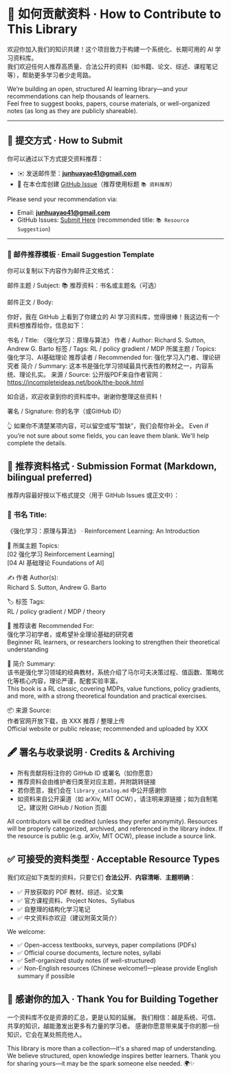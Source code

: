 # 🤝 如何贡献资料 · How to Contribute to This Library

欢迎你加入我们的知识共建！这个项目致力于构建一个系统化、长期可用的 AI 学习资料库。  
我们欢迎任何人推荐高质量、合法公开的资料（如书籍、论文、综述、课程笔记等），帮助更多学习者少走弯路。

We’re building an open, structured AI learning library—and your recommendations can help thousands of learners.  
Feel free to suggest books, papers, course materials, or well-organized notes (as long as they are publicly shareable).

---

## 📮 提交方式 · How to Submit

你可以通过以下方式提交资料推荐：

- ✉️ 发送邮件至：**junhuayao41@gmail.com**  
- 🐙 在本仓库创建 [GitHub Issue](https://github.com/your-repo-name/issues)（推荐使用标题 `📚 资料推荐`）

Please send your recommendation via:

- Email: **junhuayao41@gmail.com**
- GitHub Issues: [Submit Here](https://github.com/your-repo-name/issues) (recommended title: `📚 Resource Suggestion`)

---

### 📧 邮件推荐模板 · Email Suggestion Template

你可以复制以下内容作为邮件正文格式：

邮件主题 / Subject:
📚 推荐资料：书名或主题名（可选）

邮件正文 / Body:

你好，我在 GitHub 上看到了你建立的 AI 学习资料库，觉得很棒！我这边有一个资料想推荐给你，信息如下：

书名 / Title: 《强化学习：原理与算法》
作者 / Author: Richard S. Sutton, Andrew G. Barto
标签 / Tags: RL / policy gradient / MDP
所属主题 / Topics: 强化学习、AI基础理论
推荐读者 / Recommended for: 强化学习入门者、理论研究者
简介 / Summary: 这本书是强化学习领域最具代表性的教材之一，内容系统、理论扎实。
来源 / Source: 公开版PDF来自作者官网：https://incompleteideas.net/book/the-book.html

如合适，欢迎收录到你的资料库中。谢谢你整理这些资料！

署名 / Signature:
你的名字（或GitHub ID）



👆 如果你不清楚某项内容，可以留空或写“暂缺”，我们会帮你补全。
Even if you’re not sure about some fields, you can leave them blank. We'll help complete the details.


## 🧾 推荐资料格式 · Submission Format (Markdown, bilingual preferred)

推荐内容最好按以下格式提交（用于 GitHub Issues 或正文中）：


### 📘 书名 Title:  
《强化学习：原理与算法》 · Reinforcement Learning: An Introduction

📂 所属主题 Topics:  
[02 强化学习 Reinforcement Learning]  
[04 AI 基础理论 Foundations of AI]

✍️ 作者 Author(s):  
Richard S. Sutton, Andrew G. Barto

🏷️ 标签 Tags:  
RL / policy gradient / MDP / theory

👥 推荐读者 Recommended For:  
强化学习初学者，或希望补全理论基础的研究者  
Beginner RL learners, or researchers looking to strengthen their theoretical understanding

📝 简介 Summary:  
该书是强化学习领域的经典教材，系统介绍了马尔可夫决策过程、值函数、策略优化等核心内容，理论严谨，配套实验丰富。  
This book is a RL classic, covering MDPs, value functions, policy gradients, and more, with a strong theoretical foundation and practical exercises.

📦 来源 Source:  
作者官网开放下载，由 XXX 推荐 / 整理上传  
Official website or public release; recommended and uploaded by XXX


## 🖋️ 署名与收录说明 · Credits & Archiving

* 所有贡献将标注你的 GitHub ID 或署名（如你愿意）
* 推荐资料会由维护者归类至对应主题，并附跳转链接
* 若你愿意，我们会在 `library_catalog.md` 中公开感谢你
* 如资料来自公开渠道（如 arXiv, MIT OCW），请注明来源链接；如为自制笔记，建议附 GitHub / Notion 页面

All contributors will be credited (unless they prefer anonymity).
Resources will be properly categorized, archived, and referenced in the library index.
If the resource is public (e.g. arXiv, MIT OCW), please include a source link.



## ✅ 可接受的资料类型 · Acceptable Resource Types

我们欢迎如下类型的资料，只要它们 **合法公开**、**内容清晰**、**主题明确**：

* ✅ 开放获取的 PDF 教材、综述、论文集
* ✅ 官方课程资料、Project Notes、Syllabus
* ✅ 自整理的结构化学习笔记
* ✅ 中文资料亦欢迎（建议附英文简介）

We welcome:

* ✅ Open-access textbooks, surveys, paper compilations (PDFs)
* ✅ Official course documents, lecture notes, syllabi
* ✅ Self-organized study notes (if well-structured)
* ✅ Non-English resources (Chinese welcome!)—please provide English summary if possible



## 🌱 感谢你的加入 · Thank You for Building Together

一个资料库不仅是资源的汇总，更是认知的延展。
我们相信：越是系统、可信、共享的知识，越能激发出更多有力量的学习者。
感谢你愿意带来属于你的那一份知识，它会在某处照亮他人。

This library is more than a collection—it's a shared map of understanding.
We believe structured, open knowledge inspires better learners.
Thank you for sharing yours—it may be the spark someone else needed. 🌍✨

